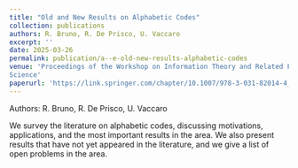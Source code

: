```yaml
---
title: "Old and New Results on Alphabetic Codes"
collection: publications
authors: R. Bruno, R. De Prisco, U. Vaccaro
excerpt: ''
date: 2025-03-26
permalink: publication/a--e-old-new-results-alphabetic-codes
venue: 'Proceedings of the Workshop on Information Theory and Related Fields, Lectures Notes in Computer
Science'
paperurl: 'https://link.springer.com/chapter/10.1007/978-3-031-82014-4_7'
---
```

Authors: R. Bruno, R. De Prisco, U. Vaccaro

We survey the literature on alphabetic codes, discussing motivations, applications, and the most important results in the area. We
also present results that have not yet appeared in the literature, and we give a list of open problems in the area.
